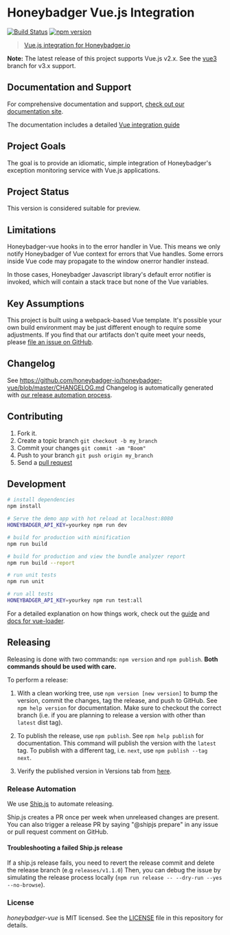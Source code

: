 # Honeybadger Vue.js Integration
[![Build Status](https://img.shields.io/endpoint.svg?url=https%3A%2F%2Factions-badge.atrox.dev%2Fhoneybadger-io%2Fhoneybadger-vue%2Fbadge&style=flat)](https://actions-badge.atrox.dev/honeybadger-io/honeybadger-vue/goto)
[![npm version](https://badge.fury.io/js/%40honeybadger-io%2Fvue.svg)](https://badge.fury.io/js/%40honeybadger-io%2Fvue)
> [Vue.js integration for Honeybadger.io](https://www.honeybadger.io/for/javascript/?utm_source=github&utm_medium=readme&utm_campaign=vue&utm_content=Vue.js+integration+for+Honeybadger.io)

**Note:** The latest release of this project supports Vue.js v2.x. See the [vue3](https://github.com/honeybadger-io/honeybadger-vue/tree/vue3) branch for v3.x support.

## Documentation and Support

For comprehensive documentation and support, [check out our documentation site](https://docs.honeybadger.io/lib/javascript/index.html).

The documentation includes a detailed [Vue integration guide](https://docs.honeybadger.io/lib/javascript/integration/vue.html)

## Project Goals

The goal is to provide an idiomatic, simple integration of Honeybadger's
exception monitoring service with Vue.js applications.

## Project Status

This version is considered suitable for preview.

## Limitations

Honeybadger-vue hooks in to the error handler in Vue. This means we only
notify Honeybadger of Vue context for errors that Vue handles. Some
errors inside Vue code may propagate to the window onerror handler
instead.

In those cases, Honeybadger Javascript library's default error notifier
is invoked, which will contain a stack trace but none of the Vue
variables.

## Key Assumptions

This project is built using a webpack-based Vue template. It's possible
your own build environment may be just different enough to require some
adjustments. If you find that our artifacts don't quite meet your needs,
please [file an issue on GitHub](https://github.com/honeybadger-io/honeybadger-vue/issues).

## Changelog

See https://github.com/honeybadger-io/honeybadger-vue/blob/master/CHANGELOG.md
Changelog is automatically generated with [our release automation process](#release-automation).

## Contributing

1. Fork it.
2. Create a topic branch `git checkout -b my_branch`
3. Commit your changes `git commit -am "Boom"`
3. Push to your branch `git push origin my_branch`
4. Send a [pull request](https://github.com/honeybadger-io/honeybadger-vue/pulls)

## Development

``` bash
# install dependencies
npm install

# Serve the demo app with hot reload at localhost:8080
HONEYBADGER_API_KEY=yourkey npm run dev

# build for production with minification
npm run build

# build for production and view the bundle analyzer report
npm run build --report

# run unit tests
npm run unit

# run all tests
HONEYBADGER_API_KEY=yourkey npm run test:all
```

For a detailed explanation on how things work, check out the [guide](http://vuejs-templates.github.io/webpack/) and [docs for vue-loader](http://vuejs.github.io/vue-loader).

## Releasing

Releasing is done with two commands: `npm version` and `npm publish`. **Both
commands should be used with care.**

To perform a release:

1. With a clean working tree, use `npm version [new version]` to bump the version, commit the
   changes, tag the release, and push to GitHub. See `npm help version` for
   documentation. Make sure to checkout the correct branch (i.e. if you are planning to release a version with other than `latest` dist tag).


2. To publish the release, use `npm publish`. See `npm help publish` for
   documentation. This command will publish the version with the `latest` tag. To publish with a different tag, i.e. `next`, use `npm publish --tag next`.


3. Verify the published version in Versions tab from [here](https://www.npmjs.com/package/@honeybadger-io/vue).

### Release Automation

We use [Ship.js](https://github.com/algolia/shipjs) to automate releasing.

Ship.js creates a PR once per week when unreleased changes are present. You can also trigger a release PR by saying "@shipjs prepare" in any issue or pull request comment on GitHub.

#### Troubleshooting a failed Ship.js release

If a ship.js release fails, you need to revert the release commit and delete the release branch (e.g `releases/v1.1.0`)
Then, you can debug the issue by simulating the release process locally (`npm run release -- --dry-run --yes --no-browse`).

### License

*honeybadger-vue* is MIT licensed. See the [LICENSE](https://raw.github.com/honeybadger-io/honeybadger-vue/master/LICENSE) file in this repository for details.
